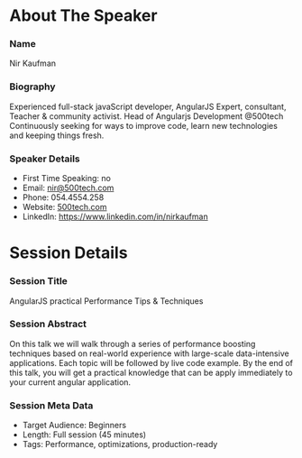 About The Speaker
=================

### Name

Nir Kaufman

### Biography

Experienced full-stack javaScript developer, AngularJS Expert, consultant, Teacher & community activist. 
Head of Angularjs Development @500tech
Continuously seeking for ways to improve code, learn new technologies and keeping things fresh.


### Speaker Details

- First Time Speaking: no
- Email: nir@500tech.com
- Phone: 054.4554.258
- Website: [500tech.com](http://500tech.com)
- LinkedIn: https://www.linkedin.com/in/nirkaufman


Session Details
===============

### Session Title

AngularJS practical Performance Tips & Techniques

### Session Abstract

On this talk we will walk through a series of performance boosting techniques
based on real-world experience with large-scale data-intensive applications. 
Each topic will be followed by live code example.
By the end of this talk, you will get a practical knowledge that can be apply immediately
to your current angular application.           

### Session Meta Data

- Target Audience: Beginners
- Length: Full session (45 minutes)
- Tags: Performance, optimizations, production-ready
